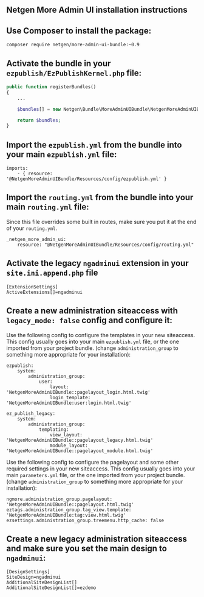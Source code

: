 Netgen More Admin UI installation instructions
----------------------------------------------

## Use Composer to install the package:

```
composer require netgen/more-admin-ui-bundle:~0.9
```

## Activate the bundle in your `ezpublish/EzPublishKernel.php` file:

```php
public function registerBundles()
{
    ...

    $bundles[] = new Netgen\Bundle\MoreAdminUIBundle\NetgenMoreAdminUIBundle();

    return $bundles;
}
```

## Import the `ezpublish.yml` from the bundle into your main `ezpublish.yml` file:

```
imports:
    - { resource: '@NetgenMoreAdminUIBundle/Resources/config/ezpublish.yml' }
```

## Import the `routing.yml` from the bundle into your main `routing.yml` file:

Since this file overrides some built in routes, make sure you put it at the end of your `routing.yml`.

```
_netgen_more_admin_ui:
    resource: "@NetgenMoreAdminUIBundle/Resources/config/routing.yml"
```

## Activate the legacy `ngadminui` extension in your `site.ini.append.php` file

```
[ExtensionSettings]
ActiveExtensions[]=ngadminui
```

## Create a new administration siteaccess with `legacy_mode: false` config and configure it:

Use the following config to configure the templates in your new siteaccess. This config usually goes
into your main `ezpublish.yml` file, or the one imported from your project bundle.
(change `administration_group` to something more appropriate for your installation):

```
ezpublish:
    system:
        administration_group:
            user:
                layout: 'NetgenMoreAdminUIBundle::pagelayout_login.html.twig'
                login_template: 'NetgenMoreAdminUIBundle:user:login.html.twig'

ez_publish_legacy:
    system:
        administration_group:
            templating:
                view_layout: 'NetgenMoreAdminUIBundle::pagelayout_legacy.html.twig'
                module_layout: 'NetgenMoreAdminUIBundle::pagelayout_module.html.twig'
```

Use the following config to configure the pagelayout and some other required settings in your new
siteaccess. This config usually goes into your main `parameters.yml` file, or the one imported from
your project bundle. (change `administration_group` to something more appropriate for your installation):

```
ngmore.administration_group.pagelayout: 'NetgenMoreAdminUIBundle::pagelayout.html.twig'
eztags.administration_group.tag_view.template: 'NetgenMoreAdminUIBundle:tag:view.html.twig'
ezsettings.administration_group.treemenu.http_cache: false
```

## Create a new legacy administration siteaccess and make sure you set the main design to `ngadminui`:

```
[DesignSettings]
SiteDesign=ngadminui
AdditionalSiteDesignList[]
AdditionalSiteDesignList[]=ezdemo
```
